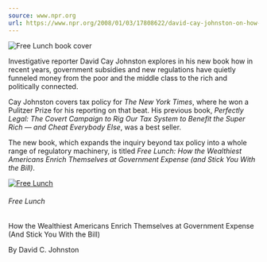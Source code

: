 ```yaml
---
source: www.npr.org
url: https://www.npr.org/2008/01/03/17808622/david-cay-johnston-on-how-the-rich-get-richer
---
```


  ![Free Lunch book cover](https://media.npr.org/programs/fa/features/2008/01/free_lunch_200-0212b01b3d996a2a569f146705a4bd66c708a3a7.jpg?s=300&c=85&f=jpeg)

Investigative reporter David Cay Johnston explores in his new book how in recent years, government subsidies and new regulations have quietly funneled money from the poor and the middle class to the rich and politically connected.

Cay Johnston covers tax policy for _The New York Times_, where he won a Pulitzer Prize for his reporting on that beat. His previous book, _Perfectly Legal: The Covert Campaign to Rig Our Tax System to Benefit the Super Rich — and Cheat Everybody Else_, was a best seller.

The new book, which expands the inquiry beyond tax policy into a whole range of regulatory machinery, is titled _Free Lunch: How the Wealthiest Americans Enrich Themselves at Government Expense (and Stick You With the Bill)_.

  [![Free Lunch](https://media.npr.org/assets/bakertaylor/covers/f/free-lunch/9781591841913_custom-282f5c5cabc1c0befe82a1f78f82cc09312565dc.jpg?s=300&c=85&f=jpeg)](https://www.npr.org/templates/story/story.php?storyId=138265656)

###### Free Lunch

How the Wealthiest Americans Enrich Themselves at Government Expense (And Stick You With the Bill)

By David C. Johnston
